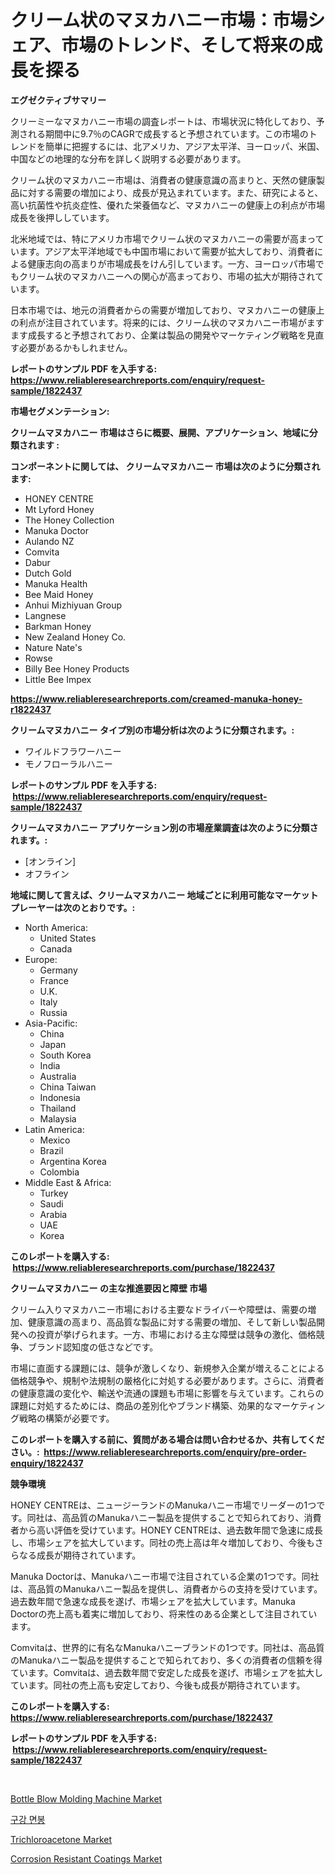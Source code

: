 <p><h1>クリーム状のマヌカハニー市場：市場シェア、市場のトレンド、そして将来の成長を探る</h1></p><p><strong>エグゼクティブサマリー</strong></p>
<p><p>クリーミーなマヌカハニー市場の調査レポートは、市場状況に特化しており、予測される期間中に9.7％のCAGRで成長すると予想されています。この市場のトレンドを簡単に把握するには、北アメリカ、アジア太平洋、ヨーロッパ、米国、中国などの地理的な分布を詳しく説明する必要があります。</p><p>クリーム状のマヌカハニー市場は、消費者の健康意識の高まりと、天然の健康製品に対する需要の増加により、成長が見込まれています。また、研究によると、高い抗菌性や抗炎症性、優れた栄養価など、マヌカハニーの健康上の利点が市場成長を後押ししています。</p><p>北米地域では、特にアメリカ市場でクリーム状のマヌカハニーの需要が高まっています。アジア太平洋地域でも中国市場において需要が拡大しており、消費者による健康志向の高まりが市場成長をけん引しています。一方、ヨーロッパ市場でもクリーム状のマヌカハニーへの関心が高まっており、市場の拡大が期待されています。</p><p>日本市場では、地元の消費者からの需要が増加しており、マヌカハニーの健康上の利点が注目されています。将来的には、クリーム状のマヌカハニー市場がますます成長すると予想されており、企業は製品の開発やマーケティング戦略を見直す必要があるかもしれません。</p></p>
<p><strong>レポートのサンプル PDF を入手する: <a href="https://www.reliableresearchreports.com/enquiry/request-sample/1822437">https://www.reliableresearchreports.com/enquiry/request-sample/1822437</a></strong></p>
<p><strong>市場セグメンテーション:</strong></p>
<p><strong> クリームマヌカハニー 市場はさらに概要、展開、アプリケーション、地域に分類されます :</strong></p>
<p><strong>コンポーネントに関しては、 クリームマヌカハニー 市場は次のように分類されます: &nbsp;</strong></p>
<p><ul><li>HONEY CENTRE</li><li>Mt Lyford Honey</li><li>The Honey Collection</li><li>Manuka Doctor</li><li>Aulando NZ</li><li>Comvita</li><li>Dabur</li><li>Dutch Gold</li><li>Manuka Health</li><li>Bee Maid Honey</li><li>Anhui Mizhiyuan Group</li><li>Langnese</li><li>Barkman Honey</li><li>New Zealand Honey Co.</li><li>Nature Nate's</li><li>Rowse</li><li>Billy Bee Honey Products</li><li>Little Bee Impex</li></ul></p>
<p><strong><a href="https://www.reliableresearchreports.com/creamed-manuka-honey-r1822437">https://www.reliableresearchreports.com/creamed-manuka-honey-r1822437</a></strong></p>
<p><strong> クリームマヌカハニー タイプ別の市場分析は次のように分類されます。:</strong></p>
<p><ul><li>ワイルドフラワーハニー</li><li>モノフローラルハニー</li></ul></p>
<p><strong>レポートのサンプル PDF を入手する: &nbsp;<a href="https://www.reliableresearchreports.com/enquiry/request-sample/1822437">https://www.reliableresearchreports.com/enquiry/request-sample/1822437</a></strong></p>
<p><strong> クリームマヌカハニー アプリケーション別の市場産業調査は次のように分類されます。:</strong></p>
<p><ul><li>[オンライン]</li><li>オフライン</li></ul></p>
<p><strong>地域に関して言えば、クリームマヌカハニー 地域ごとに利用可能なマーケットプレーヤーは次のとおりです。:</strong></p>
<p><ul>
    <li>
        North America:
        <ul>
            <li>United States</li>
            <li>Canada</li>
        </ul>
    </li>
    <li>
        Europe:
        <ul>
            <li>Germany</li>
            <li>France</li>
            <li>U.K.</li>
            <li>Italy</li>
            <li>Russia</li>
        </ul>
    </li>
    <li>
        Asia-Pacific:
        <ul>
            <li>China</li>
            <li>Japan</li>
            <li>South Korea</li>
            <li>India</li>
            <li>Australia</li>
            <li>China Taiwan</li>
            <li>Indonesia</li>
            <li>Thailand</li>
            <li>Malaysia</li>
        </ul>
    </li>
    <li>
        Latin America:
        <ul>
            <li>Mexico</li>
            <li>Brazil</li>
            <li>Argentina Korea</li>
            <li>Colombia</li>
        </ul>
    </li>
    <li>
        Middle East & Africa:
        <ul>
            <li>Turkey</li>
            <li>Saudi</li>
            <li>Arabia</li>
            <li>UAE</li>
            <li>Korea</li>
        </ul>
    </li>
    </ul></p>
<p><strong>このレポートを購入する: &nbsp;<a href="https://www.reliableresearchreports.com/purchase/1822437">https://www.reliableresearchreports.com/purchase/1822437</a></strong></p>
<p><strong>クリームマヌカハニー の主な推進要因と障壁 市場</strong></p>
<p><p>クリーム入りマヌカハニー市場における主要なドライバーや障壁は、需要の増加、健康意識の高まり、高品質な製品に対する需要の増加、そして新しい製品開発への投資が挙げられます。一方、市場における主な障壁は競争の激化、価格競争、ブランド認知度の低さなどです。</p><p>市場に直面する課題には、競争が激しくなり、新規参入企業が増えることによる価格競争や、規制や法規制の厳格化に対処する必要があります。さらに、消費者の健康意識の変化や、輸送や流通の課題も市場に影響を与えています。これらの課題に対処するためには、商品の差別化やブランド構築、効果的なマーケティング戦略の構築が必要です。</p></p>
<p><strong>このレポートを購入する前に、質問がある場合は問い合わせるか、共有してください。:&nbsp; <a href="https://www.reliableresearchreports.com/enquiry/pre-order-enquiry/1822437">https://www.reliableresearchreports.com/enquiry/pre-order-enquiry/1822437</a></strong></p>
<p><strong>競争環境</strong></p>
<p><p>HONEY CENTREは、ニュージーランドのManukaハニー市場でリーダーの1つです。同社は、高品質のManukaハニー製品を提供することで知られており、消費者から高い評価を受けています。HONEY CENTREは、過去数年間で急速に成長し、市場シェアを拡大しています。同社の売上高は年々増加しており、今後もさらなる成長が期待されています。</p><p>Manuka Doctorは、Manukaハニー市場で注目されている企業の1つです。同社は、高品質のManukaハニー製品を提供し、消費者からの支持を受けています。過去数年間で急速な成長を遂げ、市場シェアを拡大しています。Manuka Doctorの売上高も着実に増加しており、将来性のある企業として注目されています。</p><p>Comvitaは、世界的に有名なManukaハニーブランドの1つです。同社は、高品質のManukaハニー製品を提供することで知られており、多くの消費者の信頼を得ています。Comvitaは、過去数年間で安定した成長を遂げ、市場シェアを拡大しています。同社の売上高も安定しており、今後も成長が期待されています。</p></p>
<p><strong>このレポートを購入する: &nbsp; <a href="https://www.reliableresearchreports.com/purchase/1822437">https://www.reliableresearchreports.com/purchase/1822437</a></strong></p>
<p><strong>レポートのサンプル PDF を入手する: &nbsp;<a href="https://www.reliableresearchreports.com/enquiry/request-sample/1822437">https://www.reliableresearchreports.com/enquiry/request-sample/1822437</a></strong><strong></strong></p>
<p>&nbsp;</p>
<p><p><a href="https://github.com/JameTravis/Market-Research-Report-List-4/blob/main/bottle-blow-molding-machine-market.md">Bottle Blow Molding Machine Market</a></p><p><a href="https://github.com/laholand/Market-Research-Report-List-3/blob/main/200864727656.md">구강 면봉</a></p><p><a href="https://www.linkedin.com/pulse/trichloroacetone-market-provides-detailed-segmentation-based-hlhae?trackingId=TUsRFVUDn2bPfvFfJwIEKg%3D%3D">Trichloroacetone Market</a></p><p><a href="https://www.linkedin.com/pulse/corrosion-resistant-coatings-market-research-report-unlocks-g7fpe?trackingId=liIl3CFVfOXpqGR3lyhucQ%3D%3D">Corrosion Resistant Coatings Market</a></p></p>
